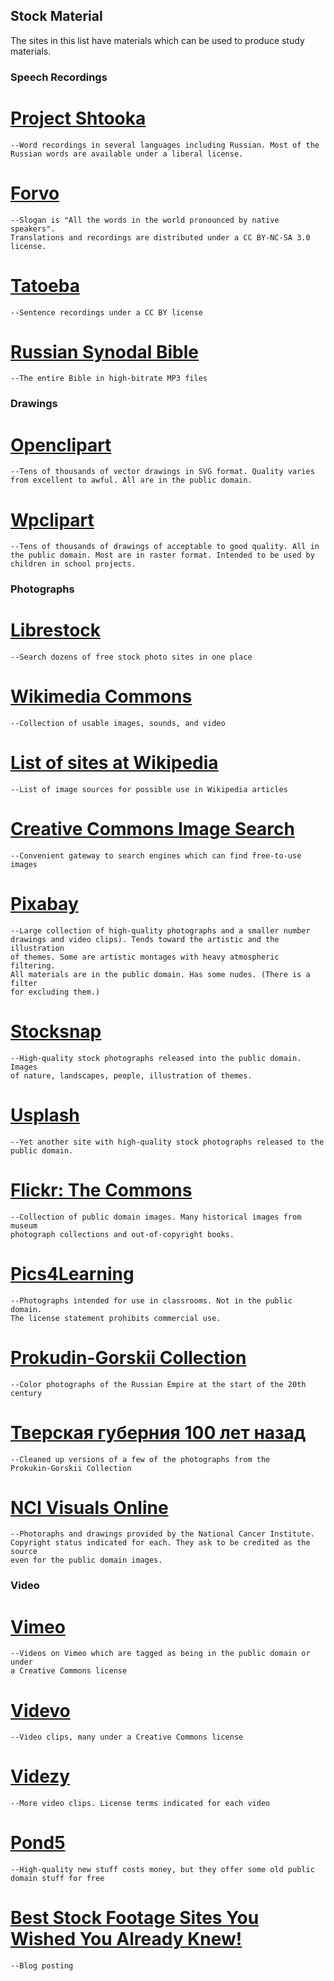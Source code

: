 ## Stock Material

The sites in this list have materials which can be used to produce study
materials.

### Speech Recordings
# [Project Shtooka](http://shtooka.net/overview.php?lang=rus)
	--Word recordings in several languages including Russian. Most of the
	Russian words are available under a liberal license.
# [Forvo](https://forvo.com/)
	--Slogan is "All the words in the world pronounced by native speakers".
	Translations and recordings are distributed under a CC BY-NC-SA 3.0 license.
# [Tatoeba](https://tatoeba.org/eng/)
	--Sentence recordings under a CC BY license
# [Russian Synodal Bible](http://www.blagovestnik.org/bible/blag320.htm)
	--The entire Bible in high-bitrate MP3 files

### Drawings
# [Openclipart](https://openclipart.org/)
	--Tens of thousands of vector drawings in SVG format. Quality varies from excellent to awful. All are in the public domain.
# [Wpclipart](https://wpclipart.com/)
	--Tens of thousands of drawings of acceptable to good quality. All in the public domain. Most are in raster format. Intended to be used by children in school projects.

### Photographs
# [Librestock](https://librestock.com/)
	--Search dozens of free stock photo sites in one place
# [Wikimedia Commons](https://commons.wikimedia.org/wiki/Main_Page)
	--Collection of usable images, sounds, and video
# [List of sites at Wikipedia](https://commons.m.wikimedia.org/wiki/Commons:Free_media_resources/Photography)
	--List of image sources for possible use in Wikipedia articles
# [Creative Commons Image Search](https://search.creativecommons.org/)
	--Convenient gateway to search engines which can find free-to-use images
# [Pixabay](https://pixabay.com/)
	--Large collection of high-quality photographs and a smaller number
	drawings and video clips). Tends toward the artistic and the illustration
	of themes. Some are artistic montages with heavy atmospheric filtering.
	All materials are in the public domain. Has some nudes. (There is a filter
	for excluding them.)
# [Stocksnap](https://stocksnap.io/)
	--High-quality stock photographs released into the public domain. Images
	of nature, landscapes, people, illustration of themes.
# [Usplash](https://unsplash.com/)
	--Yet another site with high-quality stock photographs released to the
	public domain.
# [Flickr: The Commons](https://www.flickr.com/commons)
	--Collection of public domain images. Many historical images from museum
	photograph collections and out-of-copyright books.
# [Pics4Learning](http://pics4learning.com/)
	--Photographs intended for use in classrooms. Not in the public domain.
	The license statement prohibits commercial use.
# [Prokudin-Gorskii Collection](http://www.loc.gov/pictures/collection/prok/)
	--Color photographs of the Russian Empire at the start of the 20th century
# [Тверская губерния 100 лет назад](https://olegfrolov.livejournal.com/124176.html)
	--Cleaned up versions of a few of the photographs from the
	Prokukin-Gorskii Collection
# [NCI Visuals Online](https://visualsonline.cancer.gov/)
	--Photoraphs and drawings provided by the National Cancer Institute.
	Copyright status indicated for each. They ask to be credited as the source
	even for the public domain images.

### Video
# [Vimeo](https://vimeo.com/creativecommons)
	--Videos on Vimeo which are tagged as being in the public domain or under
	a Creative Commons license
# [Videvo](https://www.videvo.net/)
	--Video clips, many under a Creative Commons license
# [Videzy](https://www.videezy.com/)
	--More video clips. License terms indicated for each video
# [Pond5](https://www.pond5.com/public-domain-curated-collections)
	--High-quality new stuff costs money, but they offer some old public
	domain stuff for free
# [Best Stock Footage Sites You Wished You Already Knew!](https://blog.templatetoaster.com/best-stock-footage-sites/)
	--Blog posting

